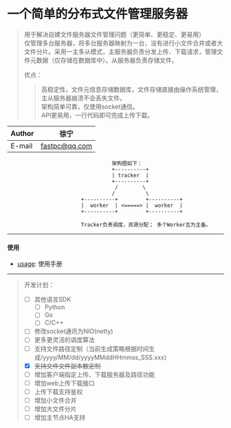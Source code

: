 一个简单的分布式文件管理服务器
==============
>用于解决自建文件服务器文件管理问题（更简单、更稳定、更易用）  
>仅管理多台服务器，将多台服务器映射为一台，没有进行小文件合并或者大文件分片。采用一主多从模式，主服务器负责分发上传、下载请求，管理文件元数据（仅存储在数据库中）。从服务器负责存储文件。  
>  
>优点：  
>>高稳定性，文件元信息存储数据库，文件存储直接由操作系统管理，主从服务器崩溃不会丢失文件。  
>>架构简单可靠，仅使用socket通信。  
>>API更易用，一行代码即可完成上传下载。

|Author|徐宁|
|---|---
|E-mail|fastpc@qq.com  


                                      架构图如下：
                                      +----------+
                                      | tracker  |  
                                      +----------+
                                       /        \
                                      /          \
                            +----------+         +----------+
                            |  worker  | <=====> |  worker  |  
                            +----------+         +----------+
                            
                            Tracker负责调度，资源分配； 多个Worker互为主备。
---------

#### 使用

- [usage][]: 使用手册

[usage]: https://github.com/xuningfans/avocado/blob/master/usage.md

---------

>开发计划：
>- [ ] 其他语言SDK
>   - [ ] Python
>   - [ ] Go
>   - [ ] C/C++
>- [ ] 修改socket通讯为NIO(netty)
>- [ ] 更多更灵活的调度算法
>- [ ] 支持文件路径定制（当前生成策略根据时间生成/yyyy/MM/dd/yyyyMMddHHmmss_SSS.xxx）
>- [x] ~~支持文件文件副本数定制~~
>- [ ] 增加客户端指定上传、下载服务器及路径功能
>- [ ] 增加web上传下载接口
>- [ ] 上传下载支持鉴权
>- [ ] 增加小文件合并
>- [ ] 增加大文件分片
>- [ ] 增加主节点HA支持
